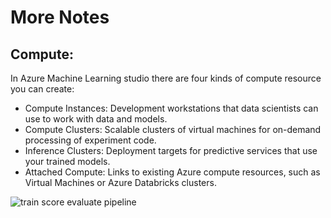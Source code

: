# More Notes

## Compute:

In Azure Machine Learning studio there are four kinds of compute resource you can create:
* Compute Instances: Development workstations that data scientists can use to work with data and models.
* Compute Clusters: Scalable clusters of virtual machines for on-demand processing of experiment code.
* Inference Clusters: Deployment targets for predictive services that use your trained models.
* Attached Compute: Links to existing Azure compute resources, such as Virtual Machines or Azure Databricks clusters.

<p><img align="center" src="https://github.com/msandfor/ai-fundamentals/blob/main/assets/evaluate-pipeline.png" alt="train score evaluate pipeline"></p>
<p align="center"></p>